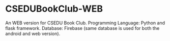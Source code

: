 # CSEDUBookClub-WEB

An WEB version for CSEDU Book Club.
Programming Language: Python and flask framework.
Database: Firebase (same database is used for both the android and web version).
